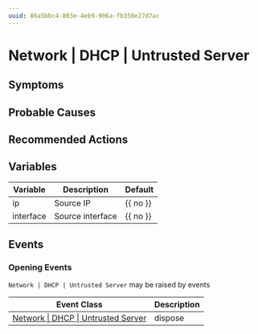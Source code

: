 ```yaml
---
uuid: 86a5bbc4-803e-4eb9-906a-fb358e27d7ac
---
```

# Network | DHCP | Untrusted Server

## Symptoms

## Probable Causes

## Recommended Actions

## Variables

Variable | Description | Default
--- | --- | ---
ip | Source IP | {{ no }}
interface | Source interface | {{ no }}

## Events

### Opening Events
`Network | DHCP | Untrusted Server` may be raised by events

Event Class | Description
--- | ---
[Network \| DHCP \| Untrusted Server](../../../event-classes/network/dhcp/untrusted-server.md) | dispose
